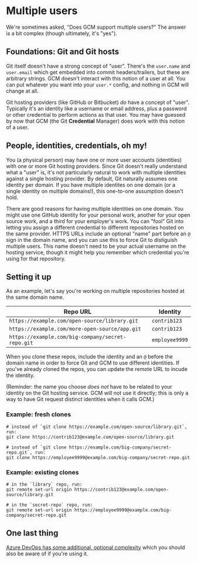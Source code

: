 # Multiple users

We're sometimes asked, "Does GCM support multiple users?" The answer is a bit complex (though ultimately, it's "yes").

## Foundations: Git and Git hosts

Git itself doesn't have a strong concept of "user". There's the `user.name` and `user.email` which get embedded into commit headers/trailers, but these are arbitrary strings. GCM doesn't interact with this notion of a user at all. You can put whatever you want into your `user.*` config, and nothing in GCM will change at all.

Git hosting providers (like GitHub or Bitbucket) _do_ have a concept of "user". Typically it's an identity like a username or email address, plus a password or other credential to perform actions as that user. You may have guessed by now that GCM (the Git **Credential** Manager) does work with this notion of a user.

## People, identities, credentials, oh my!

You (a physical person) may have one or more user accounts (identities) with one or more Git hosting providers. Since Git doesn't really understand what a "user" is, it's not particularly natural to work with multiple identities against a single hosting provider. By default, Git naturally assumes one identity per domain. If you have multiple identites on one domain (or a single identity on multiple domains!), this one-to-one assumption doesn't hold.

There are good reasons for having multiple identities on one domain. You might use one GitHub identity for your personal work, another for your open source work, and a third for your employer's work. You can "fool" Git into letting you assign a different credential to different repositories hosted on the same provider. HTTPS URLs include an optional "name" part before an `@` sign in the domain name, and you can use this to force Git to distiguish multiple users. This name doesn't need to be your actual username on the hosting service, though it might help you remember which credential you're using for that repository.

## Setting it up

As an example, let's say you're working on multiple repositories hosted at the same domain name.

| Repo URL | Identity |
|----------|----------|
| `https://example.com/open-source/library.git` | `contrib123` |
| `https://example.com/more-open-source/app.git` | `contrib123` |
| `https://example.com/big-company/secret-repo.git` | `employee9999` |

When you clone these repos, include the identity and an `@` before the domain name in order to force Git and GCM to use different identities. If you've already cloned the repos, you can update the remote URL to incude the identity.

(Reminder: the name you choose _does not_ have to be related to your identity on the Git hosting service. GCM will not use it directly; this is only a way to have Git request distinct identities when it calls GCM.)

### Example: fresh clones

```shell
# instead of `git clone https://example.com/open-source/library.git`, run:
git clone https://contrib123@example.com/open-source/library.git

# instead of `git clone https://example.com/big-company/secret-repo.git`, run:
git clone https://employee9999@example.com/big-company/secret-repo.git
```

### Example: existing clones

```shell
# in the `library` repo, run:
git remote set-url origin https://contrib123@example.com/open-source/library.git

# in the `secret-repo` repo, run:
git remote set-url origin https://employee9999@example.com/big-company/secret-repo.git
```

## One last thing

[Azure DevOps has some additional, optional complexity](azrepos-users-and-tokens.md) which you should also be aware of if you're using it.
